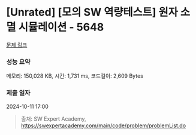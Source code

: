 # [Unrated] [모의 SW 역량테스트] 원자 소멸 시뮬레이션 - 5648 

[문제 링크](https://swexpertacademy.com/main/code/problem/problemDetail.do?contestProbId=AWXRFInKex8DFAUo) 

### 성능 요약

메모리: 150,028 KB, 시간: 1,731 ms, 코드길이: 2,609 Bytes

### 제출 일자

2024-10-11 17:00



> 출처: SW Expert Academy, https://swexpertacademy.com/main/code/problem/problemList.do